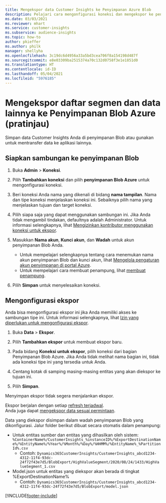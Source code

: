 ```yaml
---
title: Mengekspor data Customer Insights ke Penyimpanan Azure Blob
description: Pelajari cara mengonfigurasi koneksi dan mengekspor ke penyimpanan Blob.
ms.date: 03/03/2021
ms.reviewer: mhart
ms.service: customer-insights
ms.subservice: audience-insights
ms.topic: how-to
author: pkieffer
ms.author: philk
manager: shellyha
ms.openlocfilehash: 3c19dc6d4956a33a5bd3cea706f8a154198d487f
ms.sourcegitcommit: e8e03309ba2515374a70c132d0758f3e1e1851d0
ms.translationtype: HT
ms.contentlocale: id-ID
ms.lasthandoff: 05/04/2021
ms.locfileid: "5976185"
---
```

# <a name="export-segment-list-and-other-data-to-azure-blob-storage-preview"></a>Mengekspor daftar segmen dan data lainnya ke Penyimpanan Blob Azure (pratinjau)

Simpan data Customer Insights Anda di penyimpanan Blob atau gunakan untuk mentransfer data ke aplikasi lainnya.

## <a name="set-up-the-connection-to-blob-storage"></a>Siapkan sambungan ke penyimpanan Blob

1. Buka **Admin** > **Koneksi**.

1. Pilih **Tambahkan koneksi** dan pilih **penyimpanan Blob Azure** untuk mengonfigurasi koneksi.

1. Beri koneksi Anda nama yang dikenali di bidang **nama tampilan**. Nama dan tipe koneksi menjelaskan koneksi ini. Sebaiknya pilih nama yang menjelaskan tujuan dan target koneksi.

1. Pilih siapa saja yang dapat menggunakan sambungan ini. Jika Anda tidak mengambil tindakan, defaultnya adalah Administrator. Untuk informasi selengkapnya, lihat [Mengizinkan kontributor menggunakan koneksi untuk ekspor](connections.md#allow-contributors-to-use-a-connection-for-exports).

1. Masukkan **Nama akun**, **Kunci akun**, dan **Wadah** untuk akun penyimpanan Blob Anda.
    - Untuk mempelajari selengkapnya tentang cara menemukan nama akun penyimpanan Blob dan kunci akun, lihat [Mengelola pengaturan akun penyimpanan di portal Azure](/azure/storage/common/storage-account-manage).
    - Untuk mempelajari cara membuat penampung, lihat [membuat penampung](/azure/storage/blobs/storage-quickstart-blobs-portal#create-a-container).

1. Pilih **Simpan** untuk menyelesaikan koneksi. 

## <a name="configure-an-export"></a>Mengonfigurasi ekspor

Anda bisa mengonfigurasi ekspor ini jika Anda memiliki akses ke sambungan tipe ini. Untuk informasi selengkapnya, lihat [Izin yang diperlukan untuk mengonfigurasi ekspor](export-destinations.md#set-up-a-new-export).

1. Buka **Data** > **Ekspor**.

1. Pilih **Tambahkan ekspor** untuk membuat ekspor baru.

1. Pada bidang **Koneksi untuk ekspor**, pilih koneksi dari bagian Penyimpanan Blob Azure. Jika Anda tidak melihat nama bagian ini, tidak ada koneksi tipe ini yang tersedia untuk Anda.

1. Centang kotak di samping masing-masing entitas yang akan diekspor ke tujuan ini.

1. Pilih **Simpan**.

Menyimpan ekspor tidak segera menjalankan ekspor.

Ekspor berjalan dengan setiap [refresh terjadwal](system.md#schedule-tab).     
Anda juga dapat [mengekspor data sesuai permintaan](export-destinations.md#run-exports-on-demand). 

Data yang diekspor disimpan dalam wadah penyimpanan Blob yang dikonfigurasi. Jalur folder berikut dibuat secara otomatis dalam penampung:

- Untuk entitas sumber dan entitas yang dihasilkan oleh sistem: `%ContainerName%/CustomerInsights_%instanceID%/%ExportDestinationName%/%EntityName%/%Year%/%Month%/%Day%/%HHMM%/%EntityName%_%PartitionId%.csv`
  - Contoh: `Dynamics365CustomerInsights/CustomerInsights_abcd1234-4312-11f4-93dc-24f72f43e7d5/BlobExport/HighValueSegment/2020/08/24/1433/HighValueSegment_1.csv`
- Model.json untuk entitas yang diekspor akan berada di tingkat %ExportDestinationName%
  - Contoh: `Dynamics365CustomerInsights/CustomerInsights_abcd1234-4312-11f4-93dc-24f72f43e7d5/BlobExport/model.json`

[!INCLUDE[footer-include](../includes/footer-banner.md)]
